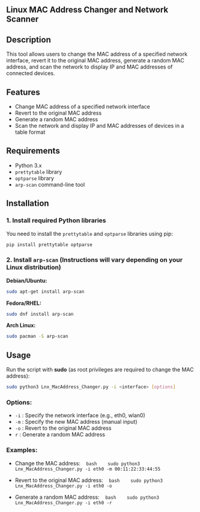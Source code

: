 ## Linux MAC Address Changer and Network Scanner

## Description
This tool allows users to change the MAC address of a specified network interface, revert it to the original MAC address, generate a random MAC address, and scan the network to display IP and MAC addresses of connected devices.

## Features
- Change MAC address of a specified network interface
- Revert to the original MAC address
- Generate a random MAC address
- Scan the network and display IP and MAC addresses of devices in a table format

## Requirements
- Python 3.x
- `prettytable` library
- `optparse` library
- `arp-scan` command-line tool

## Installation

### 1. Install required Python libraries

You need to install the `prettytable` and `optparse` libraries using pip:

```bash
pip install prettytable optparse
```

### 2. Install `arp-scan`  (Instructions will vary depending on your Linux distribution)

**Debian/Ubuntu:**

```bash
sudo apt-get install arp-scan
```

**Fedora/RHEL:**

```bash
sudo dnf install arp-scan
```

**Arch Linux:**

```bash
sudo pacman -S arp-scan
```

## Usage

Run the script with **sudo** (as root privileges are required to change the MAC address):

```bash
sudo python3 Lnx_MacAddress_Changer.py -i <interface> [options]
```

### Options:
- `-i` : Specify the network interface (e.g., eth0, wlan0)
- `-m` : Specify the new MAC address (manual input)
- `-o` : Revert to the original MAC address
- `r` : Generate a random MAC address

### Examples:
- Change the MAC address:
   ```bash
   sudo python3 Lnx_MacAddress_Changer.py -i eth0 -m 00:11:22:33:44:55
   ```

- Revert to the original MAC address:
   ```bash
   sudo python3 Lnx_MacAddress_Changer.py -i eth0 -o
   ```

- Generate a random MAC address:
   ```bash
   sudo python3 Lnx_MacAddress_Changer.py -i eth0 -r
   ```
